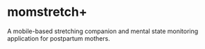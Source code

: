 # momstretch+

A mobile-based stretching companion and mental state monitoring application for postpartum mothers.

